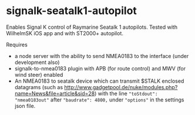 # signalk-seatalk1-autopilot

Enables Signal K control of Raymarine Seatalk 1 autopilots. Tested with WilhelmSK iOS app and with ST2000+ autopilot. 

Requires 
* a node server with the ability to send NMEA0183 to the interface (under development also)
* signalk-to-nmea0183 plugin with APB (for route control) and MWV (for wind steer) enabled
* An NMEA0183 to seatalk device which can transmit $STALK enclosed datagrams (such as http://www.gadgetpool.de/nuke/modules.php?name=News&file=article&sid=28) with the line `"toStdout": "nmea0183out"` after `"baudrate": 4800,` under `"options"` in the settings json file.
